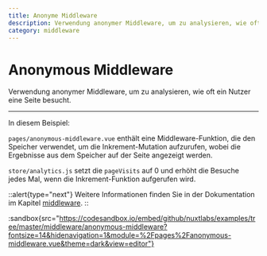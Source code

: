 ```yaml
---
title: Anonyme Middleware
description: Verwendung anonymer Middleware, um zu analysieren, wie oft ein Nutzer eine Seite besucht.
category: middleware
---
```


# Anonymous Middleware

Verwendung anonymer Middleware, um zu analysieren, wie oft ein Nutzer eine Seite besucht.

---

In diesem Beispiel:

`pages/anonymous-middleware.vue` enthält eine Middleware-Funktion, die den Speicher verwendet, um die Inkrement-Mutation aufzurufen, wobei die Ergebnisse aus dem Speicher auf der Seite angezeigt werden.

`store/analytics.js` setzt die `pageVisits` auf 0 und erhöht die Besuche jedes Mal, wenn die Inkrement-Funktion aufgerufen wird.

::alert{type="next"}
Weitere Informationen finden Sie in der Dokumentation im Kapitel [middleware](/docs/directory-structure/middleware#anonymous-middleware).
::

:sandbox{src="https://codesandbox.io/embed/github/nuxtlabs/examples/tree/master/middleware/anonymous-middleware?fontsize=14&hidenavigation=1&module=%2Fpages%2Fanonymous-middleware.vue&theme=dark&view=editor"}
